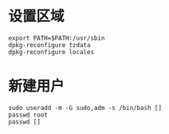 # 设置区域
```
export PATH=$PATH:/usr/sbin
dpkg-reconfigure tzdata
dpkg-reconfigure locales
```

# 新建用户
```
sudo useradd -m -G sudo,adm -s /bin/bash []
passwd root
passwd []
```
